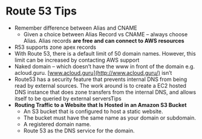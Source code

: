 # Route 53 Tips

* Remember difference between Alias and CNAME
  * Given a choice between Alias Record vs CNAME – always choose Alias. Alias records **are free and can connect to AWS resources**
* R53 supports zone apex records
* With Route 53, there is a default limit of 50 domain names. However, this limit can be increased by contacting AWS support
* Naked domain – which doesn’t have the www in front of the domain e.g. acloud.guru. [www.acloud.guru](http://www.acloud.guru/) isn’t
* Route53 has a security feature that prevents internal DNS from being read by external sources. The work around is to create a EC2 hosted DNS instance that does zone transfers from the internal DNS, and allows itself to be queried by external serversTips
* **Routing Traffic to a Website that Is Hosted in an Amazon S3 Bucket**
  * An S3 bucket that is configured to host a static website.
  * The bucket must have the same name as your domain or subdomain.
  * A registered domain name.
  * Route 53 as the DNS service for the domain.

